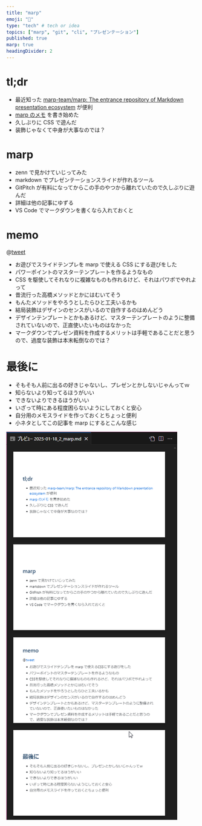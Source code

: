 ```yaml
---
title: "marp"
emoji: "🎁"
type: "tech" # tech or idea
topics: ["marp", "git", "cli", "プレゼンテーション"]
published: true
marp: true
headingDivider: 2
---
```


# tl;dr

- 最近知った [marp-team/marp: The entrance repository of Markdown presentation ecosystem](https://github.com/marp-team/marp) が便利
- [marp のメモ](https://zenn.dev/raki/scraps/ec8629a5d1f8a3) を書き始めた
- 久しぶりに CSS で遊んだ
- 装飾じゃなくて中身が大事なのでは？

# marp

- zenn で見かけていじってみた
- markdown でプレゼンテーションスライドが作れるツール
- GitPitch が有料になってからこの手のやつから離れていたので久しぶりに遊んだ
- 詳細は他の記事にゆずる
- VS Code でマークダウンを書くなら入れておくと

# memo

@[tweet](https://x.com/raki/status/1873292742778036234)

- お遊びでスライドテンプレを marp で使える CSS にする遊びをした
- パワーポイントのマスターテンプレートを作るようなもの
- CSS を駆使してそれなりに複雑なものも作れるけど、それはパワポでやれよって
- 昔流行った高橋メソッドとかにはむいてそう
- もんたメソッドをやろうとしたらひと工夫いるかも
- 結局装飾はデザインのセンスがいるので自作するのはめんどう
- デザインテンプレートとかもあるけど、マスターテンプレートのように整備されていないので、正直使いたいものはなかった
- マークダウンでプレゼン資料を作成するメリットは手軽であることだと思うので、過度な装飾は本末転倒なのでは？

# 最後に

- そもそも人前に出るの好きじゃないし、プレゼンとかしないじゃんってｗ
- 知らないより知ってるほうがいい
- できないよりできるほうがいい
- いざって時にある程度困らないようにしておくと安心
- 自分用のメモスライドを作っておくとちょっと便利
- 小ネタとしてこの記事を marp にするとこんな感じ

![marp](/images/2025-01-18_2_marp.png)
